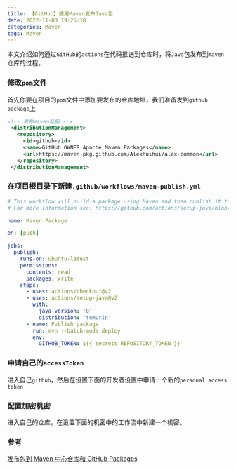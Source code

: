 ```yaml
---
title: 【GitHub】使用Maven发布Java包
date: 2022-11-03 19:25:18
categories: Maven
tags: Maven
---
```


本文介绍如何通过`GitHub`的`actions`在代码推送到仓库时，将`Java`包发布到`maven`仓库的过程。

<!-- more --> 

### 修改`pom`文件

首先你要在项目的`pom`文件中添加要发布的仓库地址，我们准备发到`github package`上

```xml
<!-- 发布maven私服 -->
 <distributionManagement>
   <repository>
     <id>github</id>
     <name>GitHub OWNER Apache Maven Packages</name>
     <url>https://maven.pkg.github.com/Alexhuihui/alex-common</url>
   </repository>
 </distributionManagement>
```

### 在项目根目录下新建`.github/workflows/maven-publish.yml`

```yaml
# This workflow will build a package using Maven and then publish it to GitHub packages when a release is created
# For more information see: https://github.com/actions/setup-java/blob/main/docs/advanced-usage.md#apache-maven-with-a-settings-path

name: Maven Package

on: [push]

jobs:
  publish:
    runs-on: ubuntu-latest 
    permissions: 
      contents: read
      packages: write 
    steps:
      - uses: actions/checkout@v2
      - uses: actions/setup-java@v2
        with:
          java-version: '8'
          distribution: 'temurin'
      - name: Publish package
        run: mvn --batch-mode deploy
        env:
          GITHUB_TOKEN: ${{ secrets.REPOSITORY_TOKEN }}
```

### 申请自己的`accessToken`

进入自己`github`，然后在设置下面的开发者设置中申请一个新的`personal access token`

### 配置加密机密

进入自己的仓库，在设置下面的机密中的工作流中新建一个机密。

### 参考

[发布包到 Maven 中心仓库和 GitHub Packages](https://docs.github.com/cn/actions/publishing-packages/publishing-java-packages-with-maven)